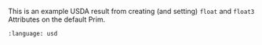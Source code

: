 This is an example USDA result from creating (and setting) `float` and `float3` Attributes on the default Prim.
``` {literalinclude} usda.usda
:language: usd
``` 